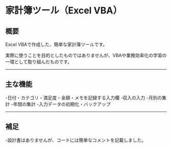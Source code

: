 # 家計簿ツール（Excel VBA）
## 概要
Excel VBAで作成した、簡単な家計簿ツールです。

実際に使うことを目的としたものではありませんが、VBAや業務効率化の学習の一環として取り組んだものです。

---

## 主な機能
-日付・カテゴリ・満足度・金額・メモを記録する入力欄
-収入の入力
-月別の集計
-年間の集計
-入力データの初期化・バックアップ

---

## 補足
-設計書はありませんが、コードには簡単なコメントを記載しました。

